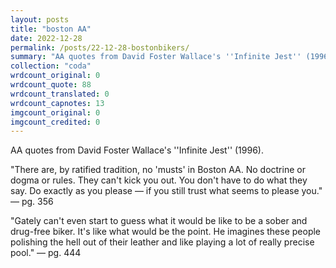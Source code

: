 ```yaml
---
layout: posts
title: "boston AA"
date: 2022-12-28
permalink: /posts/22-12-28-bostonbikers/
summary: "AA quotes from David Foster Wallace's ''Infinite Jest'' (1996)."
collection: "coda"
wrdcount_original: 0
wrdcount_quote: 88
wrdcount_translated: 0
wrdcount_capnotes: 13
imgcount_original: 0
imgcount_credited: 0
---
```

<span class="text-body-credit">AA quotes from David Foster Wallace's ''Infinite Jest'' (1996).</span>

<span class="text-body-quote">"There are, by ratified tradition, no 'musts' in Boston AA. No doctrine or dogma or rules. They can't kick you out. You don't have to do what they say. Do exactly as you please — if you still trust what seems to please you."</span><span class="text-body-credit"> — pg. 356</span>

<span class="text-body-quote">"Gately can't even start to guess what it would be like to be a sober and drug-free biker. It's like what would be the point. He imagines these people polishing the hell out of their leather and like playing a lot of really precise pool."</span><span class="text-body-credit"> — pg. 444</span>
